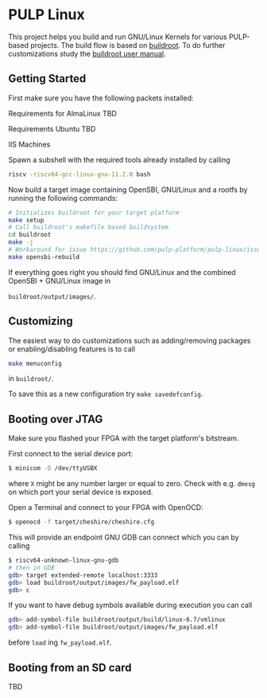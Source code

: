 # PULP Linux

This project helps you build and run GNU/Linux Kernels for various PULP-based
projects. The build flow is based on [buildroot](https://buildroot.org/). To do
further customizations study the [buildroot user
manual](https://buildroot.org/downloads/manual/manual.html).

## Getting Started

First make sure you have the following packets installed:

Requirements for AlmaLinux
TBD

Requirements Ubuntu
TBD

IIS Machines

Spawn a subshell with the required tools already installed by calling
```bash
riscv -riscv64-gcc-linux-gnu-11.2.0 bash
```


Now build a target image containing OpenSBI, GNU/Linux and a rootfs by running
the following commands:

```bash
# Initializes buildroot for your target platform
make setup
# Call buildroot's makefile based buildsystem
cd buildroot
make -j
# Workaround for issue https://github.com/pulp-platform/pulp-linux/issues/3
make opensbi-rebuild
```

If everything goes right you should find GNU/Linux and the combined OpenSBI + GNU/Linux image in

`buildroot/output/images/`.


## Customizing
The easiest way to do customizations such as adding/removing packages or
enabling/disabling features is to call

```bash
make menuconfig
```

in `buildroot/`.

To save this as a new configuration try `make savedefconfig`.

## Booting over JTAG

Make sure you flashed your FPGA with the target platform's bitstream.

First connect to the serial device port:

```bash
$ minicom -D /dev/ttyUSBX
```

where `X` might be any number larger or equal to zero. Check with e.g. `dmesg`
on which port your serial device is exposed.


Open a Terminal and connect to your FPGA with OpenOCD:

```bash
$ openocd -f target/cheshire/cheshire.cfg
```

This will provide an endpoint GNU GDB can connect which you can by calling

```bash
$ riscv64-unknown-linux-gnu-gdb
# then in GDB
gdb> target extended-remote localhost:3333
gdb> load buildroot/output/images/fw_payload.elf
gdb> c
```

If you want to have debug symbols available during execution you can call

```bash
gdb> add-symbol-file buildroot/output/build/linux-6.7/vmlinux
gdb> add-symbol-file buildroot/output/images/fw_payload.elf
```

before `load` ing `fw_payload.elf`.


## Booting from an SD card

TBD
